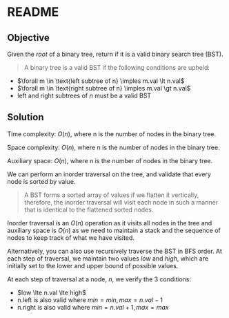 # README

## Objective

Given the $root$ of a binary tree, return if it is a valid binary search tree (BST).

> A binary tree is a valid BST if the following conditions are upheld:
- $\forall m \in \text{left subtree of n} \imples m.val \lt n.val$
- $\forall m \in \text{right subtree of n} \imples m.val \gt n.val$
- left and right subtrees of $n$ must be a valid BST

## Solution

Time complexity: $O(n)$, where n is the number of nodes in the binary tree.

Space complexity: $O(n)$, where n is the number of nodes in the binary tree.

Auxiliary space: $O(n)$, where n is the number of nodes in the binary tree.
 
We can perform an inorder traversal on the tree, and validate that every node
is sorted by value.

> A BST forms a sorted array of values if we flatten it vertically, therefore,
the inorder traversal will visit each node in such a manner that is identical
to the flattened sorted nodes.

Inorder traversal is an $O(n)$ operation as it visits all nodes in the tree
and auxiliary space is $O(n)$ as we need to maintain a stack and the sequence
of nodes to keep track of what we have visited.

Alternatively, you can also use recursively traverse the BST in BFS order.
At each step of traversal, we maintain two values $low$ and $high$, which
are initially set to the lower and upper bound of possible values.

At each step of traversal at a node, $n$, we verify the 3 conditions:
- $low \lte n.val \lte high$
- n.left is also valid where $min = min, max = n.val - 1$
- n.right is also valid where $min = n.val + 1, max = max$
